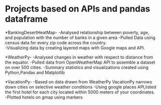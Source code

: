 # Projects based on APIs and pandas dataframe

*BankingDesertHeatMap-
-Analysed relationship between poverty, age, and population with the number of banks in a given area
-Pulled Data using census data for every zip code across the country.  
-Visualizing data by creating layered maps with Google maps and API.

*WeatherPy-
-Analysed changes in weather with respect to distance from the equator.
-Pulled data from OpenWeatherMap API to assemble a dataset on over 500 cities.
-Summary statistics and visualizations created using Python,Pandas and Matplotlib

*VacationPy-
-Based on data drawn from WeatherPy VacationPy narrows down cities on selective weather conditions
-Using google places API,listed the first hotel for each city located within 5000 meters of your coordinates.
-Plotted hotels on gmap using markers